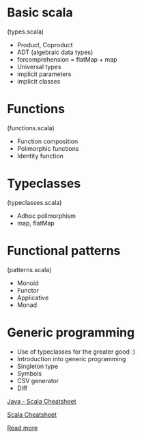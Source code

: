 Basic scala
===========
(types.scala)
 - Product, Coproduct
 - ADT (algebraic data types)
 - forcomprehension = flatMap + map
 - Universal types
 - implicit parameters
 - implicit classes
 
Functions
=========
(functions.scala)
 - Function composition
 - Polimorphic functions
  - Identity function
 
Typeclasses
===========
(typeclasses.scala)
 - Adhoc polimorphism
 - map, flatMap

Functional patterns
===================
(patterns.scala)
 - Monoid
 - Functor
 - Applicative
 - Monad

Generic programming
=========
 - Use of typeclasses for the greater good :)
 - Introduction into generic programming
 - Singleton type
 - Symbols
 - CSV generator
 - Diff

[Java - Scala Cheatsheet](http://rea.tech/java-to-scala-cheatsheet/)

[Scala Cheatsheet](https://gist.github.com/heathermiller/2ab9ef36910fdfdd20e9)


[Read more](https://gist.github.com/jdegoes/97459c0045f373f4eaf126998d8f65dc)


